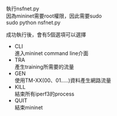執行nsfnet.py  
因為mininet需要root權限，因此需要sudo  
sudo python nsfnet.py

成功執行後，會有5個選項可以選擇

* CLI   
 進入mininet command line介面
* TRA   
 產生training所需要的流量
* GEN   
 使用TM-XX(00、01.....)資料產生網路流量
* KILL   
 結束所有iperf3的process
* QUIT   
 結束mininet
